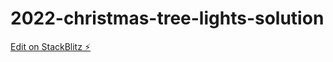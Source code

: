 # 2022-christmas-tree-lights-solution

[Edit on StackBlitz ⚡️](https://stackblitz.com/edit/recursive-christmas-tree-8bjbjc)